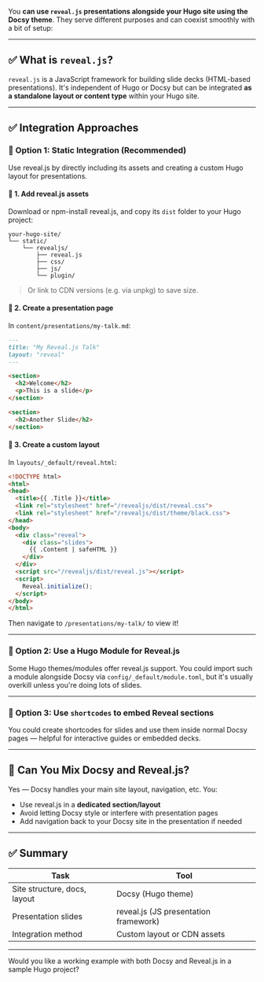 You **can use `reveal.js` presentations alongside your Hugo site using the Docsy theme**. They serve different purposes and can coexist smoothly with a bit of setup:

---

## ✅ What is `reveal.js`?

`reveal.js` is a JavaScript framework for building slide decks (HTML-based presentations). It's independent of Hugo or Docsy but can be integrated **as a standalone layout or content type** within your Hugo site.

---

## ✅ Integration Approaches

### 🔹 Option 1: **Static Integration (Recommended)**

Use reveal.js by directly including its assets and creating a custom Hugo layout for presentations.

#### 📁 1. Add reveal.js assets

Download or npm-install reveal.js, and copy its `dist` folder to your Hugo project:

```
your-hugo-site/
└── static/
    └── revealjs/
        ├── reveal.js
        ├── css/
        ├── js/
        └── plugin/
```

> Or link to CDN versions (e.g. via unpkg) to save size.

#### 📄 2. Create a presentation page

In `content/presentations/my-talk.md`:

```markdown
---
title: "My Reveal.js Talk"
layout: "reveal"
---

<section>
  <h2>Welcome</h2>
  <p>This is a slide</p>
</section>

<section>
  <h2>Another Slide</h2>
</section>
```

#### 🧱 3. Create a custom layout

In `layouts/_default/reveal.html`:

```html
<!DOCTYPE html>
<html>
<head>
  <title>{{ .Title }}</title>
  <link rel="stylesheet" href="/revealjs/dist/reveal.css">
  <link rel="stylesheet" href="/revealjs/dist/theme/black.css">
</head>
<body>
  <div class="reveal">
    <div class="slides">
      {{ .Content | safeHTML }}
    </div>
  </div>
  <script src="/revealjs/dist/reveal.js"></script>
  <script>
    Reveal.initialize();
  </script>
</body>
</html>
```

Then navigate to `/presentations/my-talk/` to view it!

---

### 🔹 Option 2: Use a Hugo Module for Reveal.js

Some Hugo themes/modules offer reveal.js support. You could import such a module alongside Docsy via `config/_default/module.toml`, but it's usually overkill unless you're doing lots of slides.

---

### 🔹 Option 3: Use `shortcodes` to embed Reveal sections

You could create shortcodes for slides and use them inside normal Docsy pages — helpful for interactive guides or embedded decks.

---

## 🧠 Can You Mix Docsy and Reveal.js?

Yes — Docsy handles your main site layout, navigation, etc. You:

* Use reveal.js in a **dedicated section/layout**
* Avoid letting Docsy style or interfere with presentation pages
* Add navigation back to your Docsy site in the presentation if needed

---

## ✅ Summary

| Task                         | Tool                                  |
| ---------------------------- | ------------------------------------- |
| Site structure, docs, layout | Docsy (Hugo theme)                    |
| Presentation slides          | reveal.js (JS presentation framework) |
| Integration method           | Custom layout or CDN assets           |

---

Would you like a working example with both Docsy and Reveal.js in a sample Hugo project?
